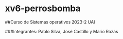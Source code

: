 # xv6-perrosbomba

##Curso de Sistemas operativos 2023-2 UAI

###Integrantes: Pablo Silva, José Castillo y Mario Rozas
